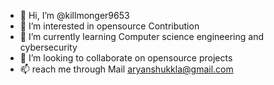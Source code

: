 - 👋 Hi, I’m @killmonger9653
- 👀 I’m interested in opensource Contribution 
- 🌱 I’m currently learning Computer science engineering and cybersecurity 
- 💞️ I’m looking to collaborate on opensource projects 
- 📫 reach me through Mail aryanshukkla@gmail.com 

<!---
killmonger9653/killmonger9653 is a ✨ special ✨ repository because its `README.md` (this file) appears on your GitHub profile.
You can click the Preview link to take a look at your changes.
--->
